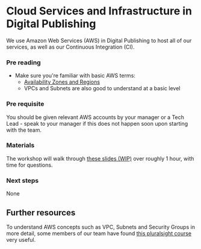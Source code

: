 Cloud Services and Infrastructure in Digital Publishing
===========================

We use Amazon Web Services (AWS) in Digital Publishing to host all of our services, as well as our Continuous Integration (CI).

### Pre reading

- Make sure you're familiar with basic AWS terms: 
    -  [Availability Zones and Regions](https://aws.amazon.com/about-aws/global-infrastructure/regions_az/) 
    - VPCs and Subnets are also good to understand at a basic level

### Pre requisite

You should be given relevant AWS accounts by your manager or a Tech Lead - speak to your manager if this does not happen soon upon starting with the team. 

### Materials

The workshop will walk through [these slides (WIP)](https://docs.google.com/presentation/d/1VQjYd6R6xDRluA_fTF4teu97umJam2y--XlewZjeBrU/edit?usp=sharing) over roughly 1 hour, with time for questions.

### Next steps

None


Further resources
----------------------------

To understand AWS concepts such as VPC, Subnets and Security Groups in more detail, some members of our team have found [this pluralsight course](https://www.pluralsight.com/courses/aws-networking-deep-dive-vpc) very useful.